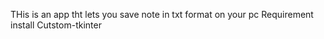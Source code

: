 THis is an app tht lets you save note in txt format on your pc
Requirement 
 install Cutstom-tkinter
